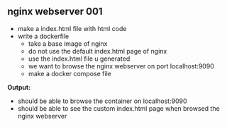 ## nginx webserver 001

- make a index.html file with html code
- write a dockerfile
	- take a base image of nginx
	- do not use the default index.html page of nginx
	- use the index.html file u generated
	- we want to browse the nginx webserver on port localhost:9090
    - make a docker compose file 

**Output:**
- should be able to browse the container on localhost:9090
- should be able to see the custom index.html page when browsed the nginx webserver